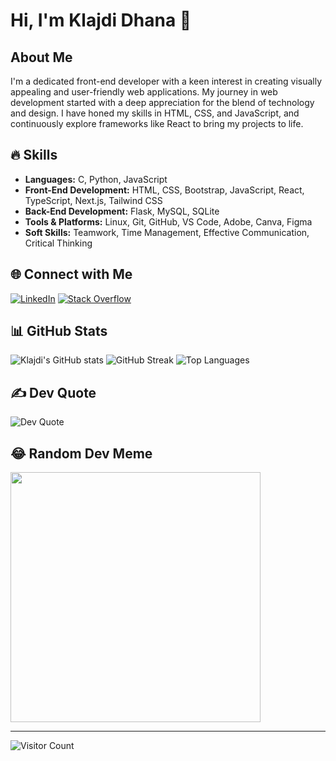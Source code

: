 # Hi, I'm Klajdi Dhana 👋

## About Me
I'm a dedicated front-end developer with a keen interest in creating visually appealing and user-friendly web applications. My journey in web development started with a deep appreciation for the blend of technology and design. I have honed my skills in HTML, CSS, and JavaScript, and continuously explore frameworks like React to bring my projects to life.

## 🔥 Skills
- **Languages:** C, Python, JavaScript
- **Front-End Development:** HTML, CSS, Bootstrap, JavaScript, React, TypeScript, Next.js, Tailwind CSS
- **Back-End Development:** Flask, MySQL, SQLite
- **Tools & Platforms:** Linux, Git, GitHub, VS Code, Adobe, Canva, Figma
- **Soft Skills:** Teamwork, Time Management, Effective Communication, Critical Thinking

## 🌐 Connect with Me
[![LinkedIn](https://img.shields.io/badge/LinkedIn-%230077B5.svg?logo=linkedin&logoColor=white)](https://www.linkedin.com/in/klajdi-dhana-42715b255/) 
[![Stack Overflow](https://img.shields.io/badge/-Stackoverflow-FE7A16?logo=stack-overflow&logoColor=white)](https://stackoverflow.com/users/23428486) 

## 📊 GitHub Stats
![Klajdi's GitHub stats](https://github-readme-stats.vercel.app/api?username=Klajdi2004&theme=nightowl&hide_border=false&show_icons=true)
![GitHub Streak](https://github-readme-streak-stats.herokuapp.com?user=Klajdi2004&theme=nightowl&hide_border=false)
![Top Languages](https://github-readme-stats.vercel.app/api/top-langs/?username=Klajdi2004&theme=nightowl&hide_border=false&layout=compact)

## ✍️ Dev Quote
![Dev Quote](https://quotes-github-readme.vercel.app/api?type=vertical&theme=tokyonight)

## 😂 Random Dev Meme
<img src='https://randommeme-five.vercel.app/' style="height: 400px;"/>

---
![Visitor Count](https://visitcount.itsvg.in/api?id=Klajdi2004&icon=2&color=0)

<!-- Proudly created with GPRM ( https://gprm.itsvg.in ) -->
